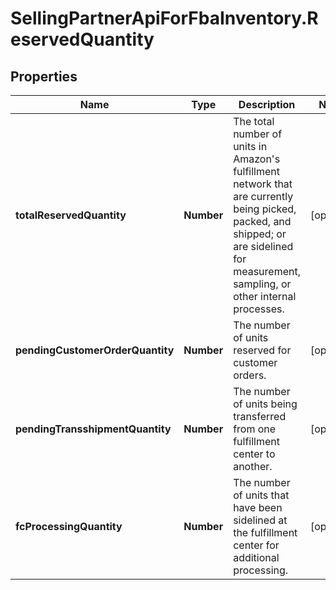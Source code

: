 # SellingPartnerApiForFbaInventory.ReservedQuantity

## Properties
Name | Type | Description | Notes
------------ | ------------- | ------------- | -------------
**totalReservedQuantity** | **Number** | The total number of units in Amazon's fulfillment network that are currently being picked, packed, and shipped; or are sidelined for measurement, sampling, or other internal processes. | [optional] 
**pendingCustomerOrderQuantity** | **Number** | The number of units reserved for customer orders. | [optional] 
**pendingTransshipmentQuantity** | **Number** | The number of units being transferred from one fulfillment center to another. | [optional] 
**fcProcessingQuantity** | **Number** | The number of units that have been sidelined at the fulfillment center for additional processing. | [optional] 


